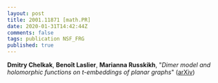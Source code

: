 ```yaml
---
layout: post
title: 2001.11871 [math.PR]
date: 2020-01-31T14:42:44Z
comments: false
tags: publication NSF_FRG
published: true
---
```


<b>Dmitry Chelkak</b>, <b>Benoît Laslier</b>, <b>Marianna Russkikh</b>, "<i>Dimer model and holomorphic functions on t-embeddings of planar graphs</i>" ([arXiv](http://arxiv.org/abs/2001.11871v1))

